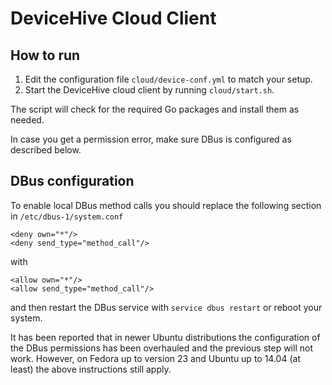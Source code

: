 # DeviceHive Cloud Client

## How to run

1. Edit the configuration file `cloud/device-conf.yml` to match your setup.
2. Start the DeviceHive cloud client by running `cloud/start.sh`.

The script will check for the required Go packages and install them as needed.

In case you get a permission error, make sure DBus is configured as described below.

## DBus configuration

To enable local DBus method calls you should replace the following section in ``/etc/dbus-1/system.conf``
```
<deny own="*"/>
<deny send_type="method_call"/>
```

with

```
<allow own="*"/>
<allow send_type="method_call"/>
```

and then restart the DBus service with ``service dbus restart`` or reboot your system.

It has been reported that in newer Ubuntu distributions the configuration of the DBus permissions has been overhauled and the previous step will not work. However, on Fedora up to version 23 and Ubuntu up to 14.04 (at least) the above instructions still apply.
